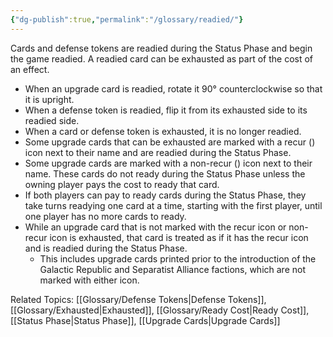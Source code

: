 ```yaml
---
{"dg-publish":true,"permalink":"/glossary/readied/"}
---
```


Cards and defense tokens are readied during the Status Phase and begin the game readied. A readied card can be exhausted as part of the cost of an effect.

- When an upgrade card is readied, rotate it 90° counterclockwise so that it is upright.
- When a defense token is readied, flip it from its exhausted side to its readied side.
- When a card or defense token is exhausted, it is no longer readied.
- Some upgrade cards that can be exhausted are marked with a recur () icon next to their name and are readied during the Status Phase.
- Some upgrade cards are marked with a non-recur () icon next to their name. These cards do not ready during the Status Phase unless the owning player pays the cost to ready that card.
- If both players can pay to ready cards during the Status Phase, they take turns readying one card at a time, starting with the first player, until one player has no more cards to ready.
- While an upgrade card that is not marked with the recur icon or non-recur icon is exhausted, that card is treated as if it has the recur icon and is readied during the Status Phase.
    - This includes upgrade cards printed prior to the introduction of the Galactic Republic and Separatist Alliance factions, which are not marked with either icon.

Related Topics: [[Glossary/Defense Tokens\|Defense Tokens]], [[Glossary/Exhausted\|Exhausted]], [[Glossary/Ready Cost\|Ready Cost]], [[Status Phase\|Status Phase]], [[Upgrade Cards\|Upgrade Cards]]
